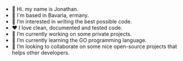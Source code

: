 - 👋 Hi. my name is Jonathan.
- 📌 I´m based in Bavaria, ermany.
- 👀 I’m interested in writing the best possible code.
- ❤️ I love clean, documented and tested code.
- 🔭 I’m currently working on some private projects.
- 🌱 I’m currently learning the GO programming language.
- 👯 I’m looking to collaborate on some nice open-source projects that helps other developers.
